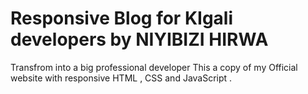 # Responsive Blog for KIgali developers by NIYIBIZI HIRWA
Transfrom  into a big professional developer
This a copy of my Official website with responsive HTML , CSS and JavaScript .
